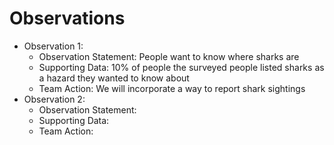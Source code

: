 # Observations
- Observation 1:
  - Observation Statement:
    People want to know where sharks are
  - Supporting Data:
    10% of people the surveyed people listed sharks as a hazard they wanted to know about
  - Team Action:
    We will incorporate a way to report shark sightings
- Observation 2:
  - Observation Statement:
  - Supporting Data:
  - Team Action:  
